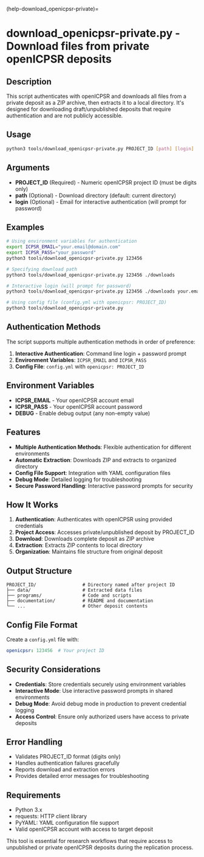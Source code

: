 (help-download_openicpsr-private)=

# download_openicpsr-private.py - Download files from private openICPSR deposits

## Description

This script authenticates with openICPSR and downloads all files from a private deposit as a ZIP archive, then extracts it to a local directory. It's designed for downloading draft/unpublished deposits that require authentication and are not publicly accessible.

## Usage

```bash
python3 tools/download_openicpsr-private.py PROJECT_ID [path] [login]
```

## Arguments

- **PROJECT_ID** (Required) - Numeric openICPSR project ID (must be digits only)
- **path** (Optional) - Download directory (default: current directory)
- **login** (Optional) - Email for interactive authentication (will prompt for password)

## Examples

```bash
# Using environment variables for authentication
export ICPSR_EMAIL="your.email@domain.com"
export ICPSR_PASS="your_password"
python3 tools/download_openicpsr-private.py 123456

# Specifying download path
python3 tools/download_openicpsr-private.py 123456 ./downloads

# Interactive login (will prompt for password)
python3 tools/download_openicpsr-private.py 123456 ./downloads your.email@domain.com

# Using config file (config.yml with openicpsr: PROJECT_ID)
python3 tools/download_openicpsr-private.py
```

## Authentication Methods

The script supports multiple authentication methods in order of preference:

1. **Interactive Authentication**: Command line login + password prompt
2. **Environment Variables**: `ICPSR_EMAIL` and `ICPSR_PASS`
3. **Config File**: `config.yml` with `openicpsr: PROJECT_ID`

## Environment Variables

- **ICPSR_EMAIL** - Your openICPSR account email
- **ICPSR_PASS** - Your openICPSR account password
- **DEBUG** - Enable debug output (any non-empty value)

## Features

- **Multiple Authentication Methods**: Flexible authentication for different environments
- **Automatic Extraction**: Downloads ZIP and extracts to organized directory
- **Config File Support**: Integration with YAML configuration files
- **Debug Mode**: Detailed logging for troubleshooting
- **Secure Password Handling**: Interactive password prompts for security

## How It Works

1. **Authentication**: Authenticates with openICPSR using provided credentials
2. **Project Access**: Accesses private/unpublished deposit by PROJECT_ID
3. **Download**: Downloads complete deposit as ZIP archive
4. **Extraction**: Extracts ZIP contents to local directory
5. **Organization**: Maintains file structure from original deposit

## Output Structure

```
PROJECT_ID/                 # Directory named after project ID
├── data/                   # Extracted data files
├── programs/               # Code and scripts
├── documentation/          # README and documentation
└── ...                     # Other deposit contents
```

## Config File Format

Create a `config.yml` file with:
```yaml
openicpsr: 123456  # Your project ID
```

## Security Considerations

- **Credentials**: Store credentials securely using environment variables
- **Interactive Mode**: Use interactive password prompts in shared environments
- **Debug Mode**: Avoid debug mode in production to prevent credential logging
- **Access Control**: Ensure only authorized users have access to private deposits

## Error Handling

- Validates PROJECT_ID format (digits only)
- Handles authentication failures gracefully
- Reports download and extraction errors
- Provides detailed error messages for troubleshooting

## Requirements

- Python 3.x
- requests: HTTP client library
- PyYAML: YAML configuration file support
- Valid openICPSR account with access to target deposit

This tool is essential for research workflows that require access to unpublished or private openICPSR deposits during the replication process.